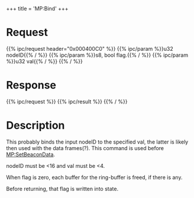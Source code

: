 +++
title = 'MP:Bind'
+++

# Request

{{% ipc/request header="0x000400C0" %}}
{{% ipc/param %}}u32 nodeID{{% / %}}
{{% ipc/param %}}s8, bool flag.{{% / %}}
{{% ipc/param %}}u32 val{{% / %}}
{{% / %}}

# Response

{{% ipc/request %}}
{{% ipc/result %}}
{{% / %}}

# Description

This probably binds the input nodeID to the specified val, the latter is likely then used with the data frames(?). This command is used before [MP:SetBeaconData](MP:SetBeaconData "wikilink").

nodeID must be \<16 and val must be \<4.

When flag is zero, each buffer for the ring-buffer is freed, if there is any.

Before returning, that flag is written into state.
